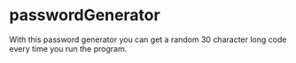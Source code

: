 # passwordGenerator
With this password generator you can get a random 30 character long code every time you run the program.
